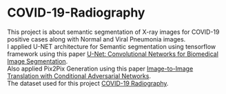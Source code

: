 # COVID-19-Radiography
This project is about semantic segmentation of X-ray images for COVID-19 positive cases along with Normal and Viral Pneumonia images.<br>
I applied U-NET architecture for Semantic segmentation using tensorflow framework using this paper [U-Net: Convolutional Networks for Biomedical Image Segmentation](https://arxiv.org/abs/1505.04597).<br>
Also applied Pix2Pix Generation using this paper [Image-to-Image Translation with Conditional Adversarial Networks](https://arxiv.org/abs/1611.07004v3).<br>
The dataset used for this project [COVID-19 Radiography](https://www.kaggle.com/datasets/tawsifurrahman/covid19-radiography-database).<br>
